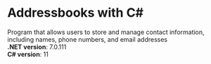 # Addressbooks with C#
Program that allows users to store and manage contact information, including names, phone numbers, and email addresses
 <br>
**.NET version**: 7.0.111 <br>
**C# version**: 11
